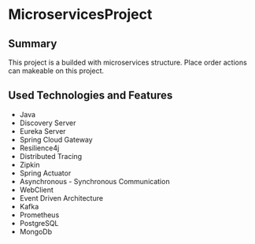 # MicroservicesProject

## Summary

This project is a builded with microservices structure. Place order actions can makeable on this project.

## Used Technologies and Features

<ul>
<li>Java</li>
<li>Discovery Server</li>
<li>Eureka Server</li>
<li>Spring Cloud Gateway</li>
<li>Resilience4j</li>
<li>Distributed Tracing</li>
<li>Zipkin</li>
<li>Spring Actuator</li>
<li>Asynchronous - Synchronous Communication</li>
<li>WebClient</li>
<li>Event Driven Architecture</li>
<li>Kafka</li>
<li>Prometheus</li>
<li>PostgreSQL</li>
<li>MongoDb</li>
</ul>
